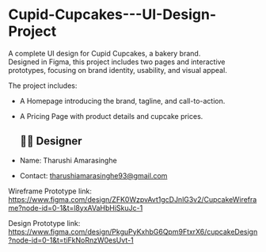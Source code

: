 # Cupid-Cupcakes---UI-Design-Project

A complete UI design for Cupid Cupcakes, a bakery brand.  
Designed in Figma, this project includes two pages and interactive prototypes, focusing on brand identity, usability, and visual appeal.

The project includes:
- A Homepage introducing the brand, tagline, and call-to-action.  
- A Pricing Page with product details and cupcake prices.

  ## 👩‍🎨 Designer
- Name: Tharushi Amarasinghe
- Contact: tharushiamarasinghe93@gmail.com

Wireframe Prototype link: https://www.figma.com/design/ZFK0WzpvAvt1gcDJnlG3v2/CupcakeWireframe?node-id=0-1&t=l8yxAVaHbHiSkuJc-1

Design Prototype link: https://www.figma.com/design/PkguPyKxhbG6Qpm9FtxrX6/cupcakeDesign?node-id=0-1&t=tiFkNoRnzW0esUvt-1
